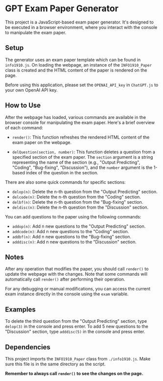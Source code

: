 # GPT Exam Paper Generator

This project is a JavaScript-based exam paper generator. It's designed to be executed in a browser environment, where you interact with the console to manipulate the exam paper.

## Setup

The generator uses an exam paper template which can be found in `info1910.js`. On loading the webpage, an instance of the `INFO1910_Paper` class is created and the HTML content of the paper is rendered on the page.

Before using this application, please set the `OPENAI_API_key` in `ChatGPT.js` to your own OpenAI API key.

## How to Use

After the webpage has loaded, various commands are available in the browser console for manipulating the exam paper. Here's a brief overview of each command:

- `render()`: This function refreshes the rendered HTML content of the exam paper on the webpage.

- `delQuestion(section, number)`: This function deletes a question from a specified section of the exam paper. The `section` argument is a string representing the name of the section (e.g., "Output Predicting", "Coding", "Bug-fixing", "Discussion"), and the `number` argument is the 1-based index of the question in the section.

There are also some quick commands for specific sections:

- `delop(n)`: Delete the n-th question from the "Output Predicting" section.
- `delcode(n)`: Delete the n-th question from the "Coding" section.
- `delbf(n)`: Delete the n-th question from the "Bug-fixing" section.
- `deldisc(n)`: Delete the n-th question from the "Discussion" section.

You can add questions to the paper using the following commands:

- `addop(n)`: Add n new questions to the "Output Predicting" section.
- `addcode(n)`: Add n new questions to the "Coding" section.
- `addbf(n)`: Add n new questions to the "Bug-fixing" section.
- `adddisc(n)`: Add n new questions to the "Discussion" section.

## Notes

After any operation that modifies the paper, you should call `render()` to update the webpage with the changes. Note that some commands will automatically call `render()` after performing their operation.

For any debugging or manual modifications, you can access the current exam instance directly in the console using the `exam` variable.

## Examples

To delete the third question from the "Output Predicting" section, type `delop(3)` in the console and press enter. To add 5 new questions to the "Discussion" section, type `adddisc(5)` in the console and press enter.

## Dependencies

This project imports the `INFO1910_Paper` class from `./info1910.js`. Make sure this file is in the same directory as the script.

**Remember to always call `render()` to see the changes on the page.**
